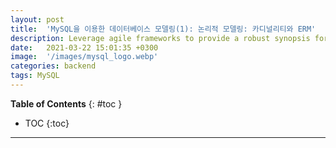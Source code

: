 ```yaml
---
layout: post
title:  'MySQL을 이용한 데이터베이스 모델링(1): 논리적 모델링: 카디널리티와 ERM'
description: Leverage agile frameworks to provide a robust synopsis for high level overviews. Iterative a...
date:   2021-03-22 15:01:35 +0300
image:  '/images/mysql_logo.webp'
categories: backend
tags: MySQL
---
```


**Table of Contents**
{: #toc }
*  TOC
{:toc}

---
